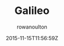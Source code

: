 ---
title: "Galileo"
github: https://github.com/rowanoulton/galileo-theme
demo: http://travelog.io
author: rowanoulton

ssg:
  - Jekyll
cms:
  - No Cms
date: 2015-11-15T11:56:59Z
github_branch: master
stale: true
---